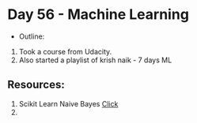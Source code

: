 # Day 56 - Machine Learning

- Outline:

1. Took a course from Udacity.
2. Also started a playlist of krish naik - 7 days ML




## Resources:
1. Scikit Learn Naive Bayes [Click](https://scikit-learn.org/stable/modules/naive_bayes.html)
2. 